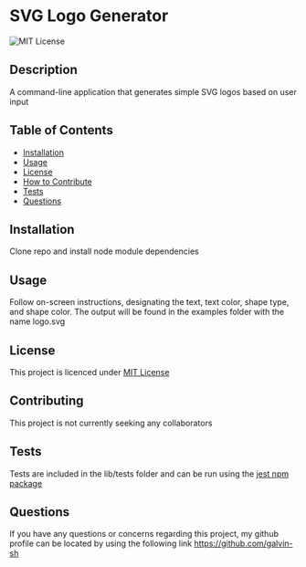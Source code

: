 
# SVG Logo Generator
![MIT License](https://img.shields.io/badge/License-MIT%20License-blue)
## Description
A command-line application that generates simple SVG logos based on user input

## Table of Contents

- [Installation](#installation)
- [Usage](#usage)
- [License](#license)
- [How to Contribute](#contributing)
- [Tests](#tests)
- [Questions](#questions)

## Installation
Clone repo and install node module dependencies

## Usage
Follow on-screen instructions, designating the text, text color, shape type, and shape color. The output will be found in the examples folder with the name logo.svg

## License
This project is licenced under [MIT License](https://choosealicense.com/licenses/mit)

## Contributing
This project is not currently seeking any collaborators

## Tests
Tests are included in the lib/tests folder and can be run using the [jest npm package](https://www.npmjs.com/package/jest)

## Questions
If you have any questions or concerns regarding this project, my github profile can be located by using the following link
https://github.com/galvin-sh

